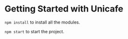 # Getting Started with Unicafe

`npm install` to install all the modules.

`npm start` to start the project.



